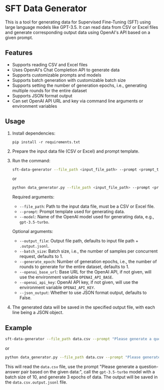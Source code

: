 # SFT Data Generator

This is a tool for generating data for Supervised Fine-Tuning (SFT) using large language models like GPT-3.5. It can read data from CSV or Excel files and generate corresponding output data using OpenAI's API based on a given prompt.

## Features

- Supports reading CSV and Excel files
- Uses OpenAI's Chat Completion API to generate data
- Supports customizable prompts and models
- Supports batch generation with customizable batch size
- Supports setting the number of generation epochs, i.e., generating multiple rounds for the entire dataset
- Supports JSON format output
- Can set OpenAI API URL and key via command line arguments or environment variables

## Usage

1. Install dependencies:
   
   ```
   pip install -r requirements.txt
   ```

2. Prepare the input data file (CSV or Excel) and prompt template.

3. Run the command:
   ```bash
   sft-data-generator --file_path <input_file_path> --prompt <prompt_template> --model <model_name> [other optional arguments]
   ```
   or
   ```bash
   python data_generator.py --file_path <input_file_path> --prompt <prompt_template> --model <model_name> [other optional arguments]
   ```

   Required arguments:
   - `--file_path`: Path to the input data file, must be a CSV or Excel file.
   - `--prompt`: Prompt template used for generating data.
   - `--model`: Name of the OpenAI model used for generating data, e.g., `gpt-3.5-turbo`.

   Optional arguments:
   - `--output_file`: Output file path, defaults to input file path + `.output.jsonl`.
   - `--batch_size`: Batch size, i.e., the number of samples per concurrent request, defaults to 1.
   - `--generate_epoch`: Number of generation epochs, i.e., the number of rounds to generate for the entire dataset, defaults to 1.
   - `--openai_base_url`: Base URL for the OpenAI API, if not given, will use the environment variable `OPENAI_API_BASE`.
   - `--openai_api_key`: OpenAI API key, if not given, will use the environment variable `OPENAI_API_KEY`.
   - `--json_output`: Whether to use JSON format output, defaults to False.

4. The generated data will be saved in the specified output file, with each line being a JSON object.

## Example

```bash
sft-data-generator --file_path data.csv --prompt "Please generate a question-answer pair based on the given data:" --model gpt-3.5-turbo --batch_size 10 --generate_epoch 3
```
or
```bash
python data_generator.py --file_path data.csv --prompt "Please generate a question-answer pair based on the given data:" --model gpt-3.5-turbo --batch_size 10 --generate_epoch 3
```

This will read the `data.csv` file, use the prompt "Please generate a question-answer pair based on the given data:", call the `gpt-3.5-turbo` model with a batch size of 10, and generate 3 epochs of data. The output will be saved in the `data.csv.output.jsonl` file.